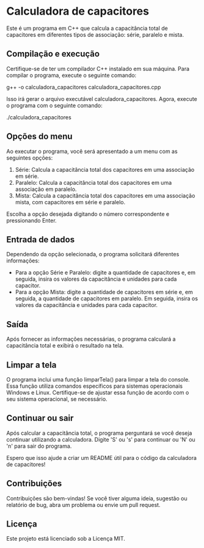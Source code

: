 # Calculadora de capacitores
Este é um programa em C++ que calcula a capacitância total de capacitores em diferentes tipos de associação: série, paralelo e mista.

## Compilação e execução

Certifique-se de ter um compilador C++ instalado em sua máquina. Para compilar o programa, execute o seguinte comando:

g++ -o calculadora_capacitores calculadora_capacitores.cpp

Isso irá gerar o arquivo executável calculadora_capacitores. Agora, execute o programa com o seguinte comando:

./calculadora_capacitores

## Opções do menu
Ao executar o programa, você será apresentado a um menu com as seguintes opções:

1. Série: Calcula a capacitância total dos capacitores em uma associação em série.
2. Paralelo: Calcula a capacitância total dos capacitores em uma associação em paralelo.
3. Mista: Calcula a capacitância total dos capacitores em uma associação mista, com capacitores em série e paralelo.

Escolha a opção desejada digitando o número correspondente e pressionando Enter.

## Entrada de dados

Dependendo da opção selecionada, o programa solicitará diferentes informações:

- Para a opção Série e Paralelo: digite a quantidade de capacitores e, em seguida, insira os valores da capacitância e unidades para cada capacitor.
- Para a opção Mista: digite a quantidade de capacitores em série e, em seguida, a quantidade de capacitores em paralelo. Em seguida, insira os valores da capacitância e unidades para cada capacitor.

## Saída

Após fornecer as informações necessárias, o programa calculará a capacitância total e exibirá o resultado na tela.

## Limpar a tela

O programa inclui uma função limparTela() para limpar a tela do console. Essa função utiliza comandos específicos para sistemas operacionais Windows e Linux. Certifique-se de ajustar essa função de acordo com o seu sistema operacional, se necessário.

## Continuar ou sair
Após calcular a capacitância total, o programa perguntará se você deseja continuar utilizando a calculadora. Digite 'S' ou 's' para continuar ou 'N' ou 'n' para sair do programa.

Espero que isso ajude a criar um README útil para o código da calculadora de capacitores!

## Contribuições

Contribuições são bem-vindas! Se você tiver alguma ideia, sugestão ou relatório de bug, abra um problema ou envie um pull request.

## Licença

Este projeto está licenciado sob a Licença MIT.
